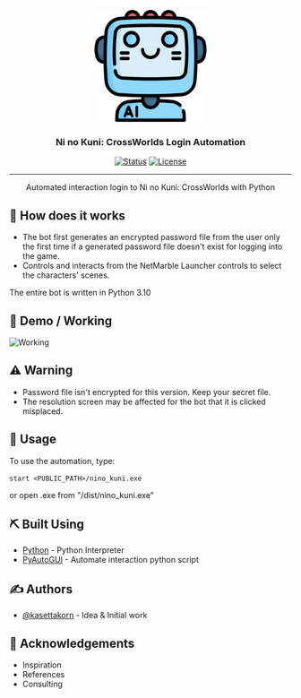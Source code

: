 <p align="center">
 <a href="" rel="noopener">
 <img width=200px height=200px src="./logo.png" alt="Bot logo"></a>
</p>

<h3 align="center">Ni no Kuni: CrossWorlds Login Automation </h3>

<div align="center">

[![Status](https://img.shields.io/badge/status-active-success.svg)]()
[![License](https://img.shields.io/badge/license-MIT-blue.svg)](/LICENSE)

</div>

---

<p align="center"> Automated interaction login to Ni no Kuni: CrossWorlds with Python
    <br> 
</p>

<!-- ## 📝 Table of Contents

- [Demo / Working](#demo)
- [How it works](#working)
- [Built Using](#built_using)
- [Authors](#authors)
- [Acknowledgments](#acknowledgement) -->
## 💭 How does it works <a name = "working"></a>

- The bot first generates an encrypted password file from the user only the first time if a generated password file doesn't exist for logging into the game.<br/>
- Controls and interacts from the NetMarble Launcher controls to select the characters' scenes.

The entire bot is written in Python 3.10

## 🎥 Demo / Working <a name = "demo"></a>

![Working](https://media.giphy.com/media/20NLMBm0BkUOwNljwv/giphy.gif)

## ⚠ Warning <a name = "working"></a>

- Password file isn't encrypted for this version. Keep your secret file.<br/>
- The resolution screen may be affected for the bot that it is clicked misplaced.


## 🎈 Usage <a name = "usage"></a>

To use the automation, type:

```
start <PUBLIC_PATH>/nino_kuni.exe
```
or open .exe from "/dist/nino_kuni.exe"


## ⛏️ Built Using <a name = "built_using"></a>

- [Python](https://www.python.org/) - Python Interpreter
- [PyAutoGUI](https://pyautogui.readthedocs.io/en/latest/) - Automate interaction python script

## ✍️ Authors <a name = "authors"></a>

- [@kasettakorn](https://github.com/kasettakorn) - Idea & Initial work


## 🎉 Acknowledgements <a name = "acknowledgement"></a>

- Inspiration
- References
- Consulting
